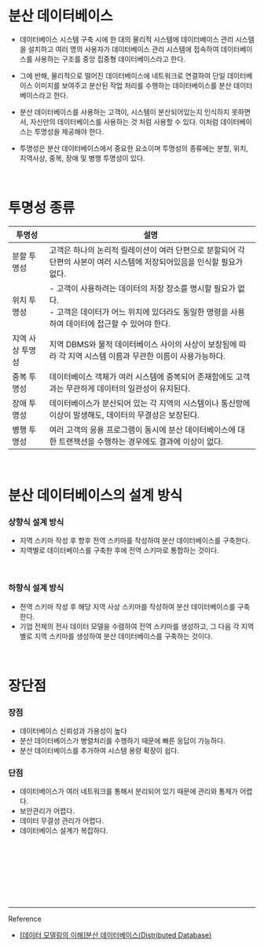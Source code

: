 # 분산 데이터베이스

- 데이터베이스 시스템 구축 시에 한 대의 물리적 시스템에 데이터베이스 관리 시스템을 설치하고 여러 명의 사용자가 데이터베이스 관리 시스템에 접속하여 데이터베이스를 사용하는 구조를 중앙 집중형 데이터베이스라고 한다.

- 그에 반해, 물리적으로 떨어진 데이터베이스에 네트워크로 연결하여 단일 데이터베이스 이미지를 보여주고 분산된 작업 처리를 수행하는 데이터베이스를 분산 데이터 베이스라고 한다.

- 분산 데이터베이스를 사용하는 고객이, 시스템이 분산되어있는지 인식하지 못하면서, 자신만의 데이터베이스를 사용하는 것 처럼 사용할 수 있다. 이처럼 데이터베이스는 투명성을 제공해야 한다.

- 투명성은 분산 데이터베이스에서 중요한 요소이며 투명성의 종류에는 분할, 위치, 지역사상, 중복, 장애 및 병행 투명성이 있다.

<br/>

# 투명성 종류

|투명성|설명|
|---|---|
|분할 투명성|고객은 하나의 논리적 릴레이션이 여러 단편으로 분할되어 각 단편의 사본이 여러 시스템에 저장되어있음을 인식할 필요가 없다.|
|위치 투명성|- 고객이 사용하려는 데이터의 저장 장소를 명시할 필요가 없다. <br/> - 고객은 데이터가 어느 위치에 있더라도 동일한 명령을 사용하여 데이터에 접근할 수 있어야 한다.|
|지역 사상 투명성|	지역 DBMS와 물적 데이터베이스 사이의 사상이 보장됨에 따라 각 지역 시스템 이름과 무관한 이름이 사용가능하다.|
|중복 투명성|데이터베이스 객체가 여러 시스템에 중복되어 존재함에도 고객과는 무관하게 데이터의 일관성이 유지된다.|
|장애 투명성|데이터베이스가 분산되어 있는 각 지역의 시스템이나 통신망에 이상이 발생해도, 데이터의 무결성은 보장된다.|
|병행 투명성|여러 고객의 응용 프로그램이 동시에 분산 데이터베이스에 대한 트랜잭션을 수행하는 경우에도 결과에 이상이 없다.|

<br/>

# 분산 데이터베이스의 설계 방식

### 상향식 설계 방식

- 지역 스키마 작성 후 향후 전역 스키마를 작성하여 분산 데이터베이스를 구축한다.
- 지역별로 데이터베이스를 구축한 후에 전역 스키마로 통합하는 것이다.

<br/>

### 하향식 설계 방식

- 전역 스키마 작성 후 해당 지역 사상 스키마를 작성하여 분산 데이터베이스를 구축한다.
- 기업 전체의 전사 데이터 모델을 수렴하여 전역 스키마를 생성하고, 그 다음 각 지역별로 지역 스키마를 생성하여 분산 데이터베이스를 구축하는 것이다.

<br/>

# 장단점

### 장점 
- 데이터베이스 신뢰성과 가용성이 높다
- 분산 데이터베이스가 병렬처리를 수행하기 때문에 빠른 응답이 가능하다.
- 분산 데이터베이스를 추가하여 시스템 용량 확장이 쉽다.

### 단점
- 데이터베이스가 여러 네트워크를 통해서 분리되어 있기 때문에 관리와 통제가 어렵다.
- 보안관리가 어렵다.
- 데이터 무결성 관리가 어렵다.
- 데이터베이스 설계가 복잡하다. 



<br/><br/><br/><br/><br/><br/><br/>

---
Reference

- [[데이터 모델링의 이해]분산 데이터베이스(Distributed Database)](https://velog.io/@yewon-july/Distributed-Database)